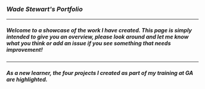 ### _Wade Stewart's Portfolio_
___
##### Welcome to a showcase of the work I have created. This page is simply intended to give you an overview, please look around and let me know what you think or add an issue if you see something that needs improvement!
___
##### As a new learner, the four projects I created as part of my training at GA are highlighted.
